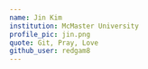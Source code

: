 ```yaml
---
name: Jin Kim
institution: McMaster University
profile_pic: jin.png
quote: Git, Pray, Love
github_user: redgam8
---
```

